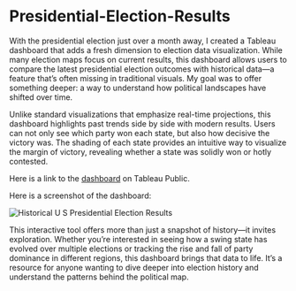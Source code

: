 # Presidential-Election-Results

With the presidential election just over a month away, I created a Tableau dashboard that adds a fresh dimension to election data visualization. While many election maps focus on current results, this dashboard allows users to compare the latest presidential election outcomes with historical data—a feature that’s often missing in traditional visuals. My goal was to offer something deeper: a way to understand how political landscapes have shifted over time.

Unlike standard visualizations that emphasize real-time projections, this dashboard highlights past trends side by side with modern results. Users can not only see which party won each state, but also how decisive the victory was. The shading of each state provides an intuitive way to visualize the margin of victory, revealing whether a state was solidly won or hotly contested.

Here is a link to the [dashboard](https://public.tableau.com/app/profile/ben.gerber/viz/PresidentialElectionHistory/Dashboard1?publish=yes) on Tableau Public.

Here is a screenshot of the dashboard:

![Historical U S  Presidential Election Results](https://github.com/user-attachments/assets/a3a69ce6-293b-442e-bb50-2b2890c3ae27)

This interactive tool offers more than just a snapshot of history—it invites exploration. Whether you’re interested in seeing how a swing state has evolved over multiple elections or tracking the rise and fall of party dominance in different regions, this dashboard brings that data to life. It’s a resource for anyone wanting to dive deeper into election history and understand the patterns behind the political map.

